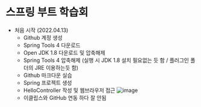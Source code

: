 스프링 부트 학습회
==================
* 처음 시작 (2022.04.13)
  - Github 계정 생성
  - Spring Tools 4 다운로드
  - Open JDK 1.8 다운로드 및 압축해제
  - Spring Tools 4 압축해제 (실행 시 JDK 1.8 설치 필요없는 듯 함 / 플러그인 폴더의 JRE 이용하는듯 함)
  - Github 마크다운 실습
  - Spring 프로젝트 생성
  - HelloController 작성 및 웹브라우저 접근
    ![image](https://user-images.githubusercontent.com/103575454/163183439-a2fe79e5-3835-4817-b10f-9c0093504dcd.png)
  - 이클립스와 GitHub 연동 하다 잘 안됨
